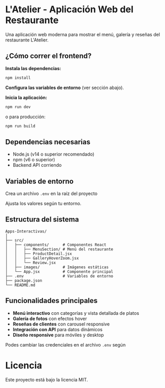 # L'Atelier - Aplicación Web del Restaurante

Una aplicación web moderna para mostrar el menú, galería y reseñas del restaurante L'Atelier.

## ¿Cómo correr el frontend?

**Instala las dependencias:**
```bash
npm install
```

**Configura las variables de entorno** (ver sección abajo).

**Inicia la aplicación:**
```bash
npm run dev
```
o para producción:
```bash
npm run build
```



## Dependencias necesarias

- Node.js (v14 o superior recomendado)
- npm (v6 o superior)  
- Backend API corriendo

## Variables de entorno

Crea un archivo `.env` en la raíz del proyecto 

Ajusta los valores según tu entorno.

## Estructura del sistema

```
Apps-Interactivas/
│
├── src/
│   ├── components/      # Componentes React
│   │   ├── MenuSection/ # Menú del restaurante
│   │   ├── ProductDetail.jsx
│   │   ├── GalleryHoverZoom.jsx
│   │   └── Review.jsx
│   ├── images/          # Imágenes estáticas
│   └── App.jsx          # Componente principal
├── .env                 # Variables de entorno
├── package.json
└── README.md
```

## Funcionalidades principales

- **Menú interactivo** con categorías y vista detallada de platos
- **Galería de fotos** con efectos hover
- **Reseñas de clientes** con carousel responsive
- **Integración con API** para datos dinámicos
- **Diseño responsive** para móviles y desktop

Podes cambiar las credenciales en el archivo `.env` según

# Licencia

Este proyecto está bajo la licencia MIT.



















